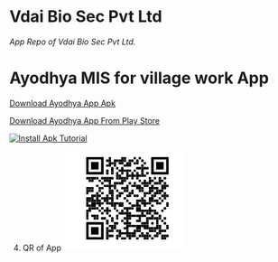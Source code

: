 # Vdai Bio Sec Pvt Ltd
*App Repo of Vdai Bio Sec Pvt Ltd.*

# Ayodhya MIS for village work App 

[Download Ayodhya App Apk](com.www.misayodhya-4.0.0-30-release.apk)

<a id="market-url" href="market://details?id=com.www.misayodhya">Download Ayodhya App From Play Store</a>

[![Install Apk Tutorial](https://img.youtube.com/vi/AwzdF3vXu04/0.jpg)](https://www.youtube.com/watch?v=AwzdF3vXu04)



4. QR of App
![logo3](https://raw.githubusercontent.com/pranimation/vdaiapps/master/images/3.jpg)
